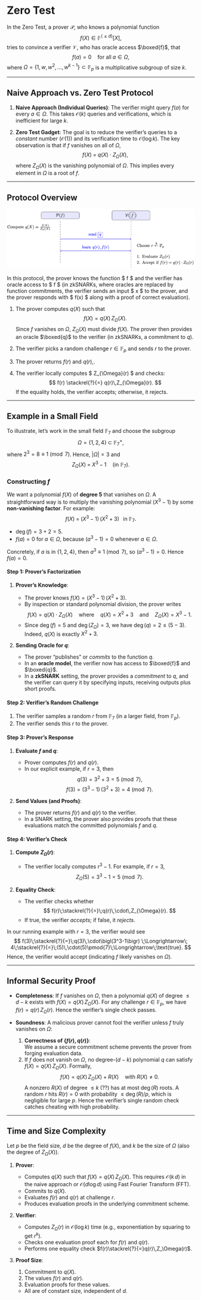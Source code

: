 # Zero Test
In the Zero Test, a prover $\mathcal{P}$, who knows a polynomial function 
$$
f(X) \in \mathbb{F}^{(\leq d)}[X],
$$
tries to convince a verifier $\mathcal{V}$, who has oracle access $\boxed{f}$, that
$$
f(a) = 0 \quad \text{for all}\; a \in \Omega,
$$
where $\Omega = \{1,\, w,\, w^2,\, \ldots,\, w^{k-1}\}\subset \mathbb{F}_p$ is a multiplicative subgroup of size $k$.

---

## Naive Approach vs. Zero Test Protocol
1. **Naive Approach (Individual Queries)**: The verifier might query $f(a)$ for every $a\in \Omega$. This takes $\mathcal{O}(k)$ queries and verifications, which is inefficient for large $k$.  

2. **Zero Test Gadget**: The goal is to reduce the verifier’s queries to a *constant* number ($\mathcal{O}(1)$) and its verification time to $\mathcal{O}(\log k)$. The key observation is that if $f$ vanishes on all of $\Omega$,
   $$
   f(X) \;=\; q(X)\cdot Z_{\Omega}(X),
   $$
   where $Z_{\Omega}(X)$ is the vanishing polynomial of $\Omega$. This implies every element in $\Omega$ is a root of $f$.

---

## Protocol Overview

![Zero Test Protocol](./diagrams/zero_test.png)

In this protocol, the prover knows the function $ f $ and the verifier has oracle access to $ f $ (in zkSNARKs, where oracles are replaced by function commitments, the verifier sends an input $ x $ to the prover, and the prover responds with $ f(x) $ along with a proof of correct evaluation).

1.  The prover computes $q(X)$ such that
   $$
   f(X) = q(X)\,Z_{\Omega}(X).
   $$
   Since $f$ vanishes on $\Omega$, $Z_{\Omega}(X)$ must divide $f(X)$. The prover then provides an oracle $\boxed{q}$ to the verifier (in zkSNARKs, a commitment to $q$).

2. The verifier picks a random challenge $r \in \mathbb{F}_p$ and sends $r$ to the prover.

3. The prover returns $f(r) \  \text{and} \  q(r),$.

4. The verifier locally computes $ Z_{\Omega}(r) $ and checks:
   $$
   f(r) \stackrel{?}{=} q(r)\,Z_{\Omega}(r).
   $$
   If the equality holds, the verifier accepts; otherwise, it rejects.

---

## Example in a Small Field

To illustrate, let’s work in the small field $\mathbb{F}_7$ and choose the subgroup
$$
\Omega = \{1,2,4\} \;\subset\;\mathbb{F}_7^\times,
$$
where $2^3 = 8 \equiv 1 \pmod{7}$. Hence, $\lvert \Omega\rvert=3$ and
$$
Z_{\Omega}(X) \;=\; X^3 -1
\quad (\text{in }\mathbb{F}_7).
$$

### Constructing $f$
We want a polynomial $f(X)$ of **degree 5** that vanishes on $\Omega$. A straightforward way is to multiply the vanishing polynomial $\bigl(X^3-1\bigr)$ by some **non-vanishing factor**. For example:
$$
f(X)\;=\;(X^3-1)\,\bigl(X^2+3\bigr)
\;\;\;\text{in}\;\mathbb{F}_7.
$$
- $\deg(f)=3+2=5$.
- $f(a)=0$ for $a\in\Omega$, because $(a^3-1)=0$ whenever $a\in\Omega$.

Concretely, if $a$ is in $\{1,2,4\}$, then $a^3\equiv1\pmod{7}$, so $(a^3-1)=0$. Hence $f(a)=0$.

#### Step 1: Prover’s Factorization

1. **Prover’s Knowledge**:
   - The prover knows $f(X)= (X^3-1)\,(X^2+3)$.
   - By inspection or standard polynomial division, the prover writes
     $$
     f(X)= q(X)\cdot Z_{\Omega}(X)
     \quad\text{where}\quad
     q(X)= X^2 + 3
     \quad\text{and}\quad
     Z_{\Omega}(X)= X^3 -1.
     $$
   - Since $\deg(f)=5$ and $\deg(Z_\Omega)=3$, we have $\deg(q)=2\le (5-3)$. Indeed, $q(X)$ is exactly $X^2+3$.

2. **Sending Oracle for $q$**:
   - The prover “publishes” or *commits* to the function $q$.  
   - In an **oracle model**, the verifier now has access to $\boxed{f}$ and $\boxed{q}$.  
   - In a **zkSNARK** setting, the prover provides a *commitment* to $q$, and the verifier can query it by specifying inputs, receiving outputs plus short proofs.

#### Step 2: Verifier’s Random Challenge

1. The verifier samples a random $r$ from $\mathbb{F}_7$ (in a larger field, from $\mathbb{F}_p$).  
2. The verifier sends this $r$ to the prover.

#### Step 3: Prover’s Response

1. **Evaluate $f$ and $q$**:  
   - Prover computes $f(r)$ and $q(r)$.  
   - In our explicit example, if $r=3$, then 
     $$
     q(3)=3^2+3=5\pmod{7}, 
     $$
     $$
     f(3)= (3^3-1)\,(3^2+3)=4\pmod{7}.
     $$

2. **Send Values (and Proofs)**:
   - The prover returns $f(r)$ and $q(r)$ to the verifier.  
   - In a SNARK setting, the prover also provides proofs that these evaluations match the committed polynomials $f$ and $q$.

#### Step 4: Verifier’s Check

1. **Compute $Z_{\Omega}(r)$**:
   - The verifier locally computes $r^3-1$. For example, if $r=3$,
     $$
     Z_{\Omega}(5)= 3^3-1=5\pmod{7}.
     $$

2. **Equality Check**:
   - The verifier checks whether 
     $$
     f(r)\;\stackrel{?}{=}\;q(r)\,\cdot\,Z_{\Omega}(r).
     $$
   - If true, the verifier *accepts*; if false, it *rejects*.

In our running example with $r=3$, the verifier would see
$$
f(3)\;\stackrel{?}{=}\;q(3)\,\cdot\bigl(3^3-1\bigr)
\;\Longrightarrow\;
4\;\stackrel{?}{=}\;(5)\,\cdot(5)\pmod{7}\;\Longrightarrow\;\text{true}.
$$
Hence, the verifier would accept (indicating $f$ likely vanishes on $\Omega$).

---

## Informal Security Proof
- **Completeness**: If $f$ vanishes on $\Omega$, then a polynomial $q(X)$ of degree $\le d-k$ exists with
  $f(X)=q(X)\,Z_{\Omega}(X).$
  For any challenge $r\in\mathbb{F}_p$, we have $f(r)=q(r)\,Z_{\Omega}(r)$. Hence the verifier’s single check passes.

- **Soundness**: A malicious prover cannot fool the verifier unless $f$ truly vanishes on $\Omega$:
   1. **Correctness of $\{f(r),q(r)\}$**:  
   We assume a secure commitment scheme prevents the prover from forging evaluation data.
   2. If $f$ does not vanish on $\Omega$, no degree-$(d-k)$ polynomial $q$ can satisfy $f(X)=q(X)\,Z_\Omega(X)$. Formally,
     $$
     f(X)= q(X)\,Z_\Omega(X) +R(X)\quad \text{with }R(X)\ne0.
     $$
     A nonzero $R(X)$ of degree $\le k$ (??) has at most $\deg(R)$ roots. A random $r$ hits $R(r)=0$ with probability $\le \deg(R)/p$, which is negligible for large $p$. Hence the verifier’s single random check catches cheating with high probability.

---

## Time and Size Complexity
Let $p$ be the field size, $d$ be the degree of $f(X)$, and $k$ be the size of $\Omega$ (also the degree of $Z_\Omega(X)$).

1. **Prover**:  
   - Computes $q(X)$ such that $f(X)=q(X)\,Z_\Omega(X)$. This requires $\mathcal{O}(k\,d)$ in the naive approach or $\mathcal{O}(d\log d)$ using Fast Fourier Transform (FFT).  
   - Commits to $q(X)$.  
   - Evaluates $f(r)$ and $q(r)$ at challenge $r$.  
   - Produces evaluation proofs in the underlying commitment scheme.

2. **Verifier**:  
   - Computes $Z_{\Omega}(r)$ in $\mathcal{O}(\log k)$ time (e.g., exponentiation by squaring to get $r^k$).  
   - Checks one evaluation proof each for $f(r)$ and $q(r)$.  
   - Performs one equality check $f(r)\stackrel{?}{=}q(r)\,Z_\Omega(r)$.  

3. **Proof Size**:  
     1. Commitment to $q(X)$.  
     2. The values $f(r)$ and $q(r)$.  
     3. Evaluation proofs for these values.  
   - All are of constant size, independent of $d$.